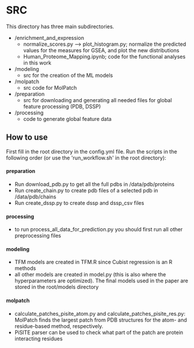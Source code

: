 # SRC

This directory has three main subdirectories.

* /enrichment_and_expression
  * normalize_scores.py --> plot_histogram.py; normalize the predicted values for the measures for GSEA, and plot the new distributions
  * Human_Proteome_Mapping.ipynb; code for the functional analyses in this work
* /modeling
  * src for the creation of the ML models
* /molpatch
  * src code for MolPatch
* /preparation
  * src for downloading and generating all needed files for global feature processing (PDB, DSSP)
* /processing
  * code to generate global feature data

## How to use

First fill in the root directory in the config.yml file. Run the scripts in the following order (or use the 'run_workflow.sh' in the root directory):

#### preparation

* Run download_pdb.py to get all the full pdbs in /data/pdb/proteins
* Run create_chain.py to create pdb files of a selected pdb in /data/pdb/chains
* Run create_dssp.py to create dssp and dssp_csv files

#### processing

* to run process_all_data_for_prediction.py you should first run all other preprocessing files

#### modeling

* TFM models are created in TFM.R since Cubist regression is an R methods
* all other models are created in model.py (this is also where the hyperparameters are optimized). The final models used in the paper are stored in the root/models directory

#### molpatch

* calculate_patches_pisite_atom.py and calculate_patches_pisite_res.py: MolPatch finds the largest patch from PDB structures for the atom- and residue-based method, respectively.
* PiSITE parser can be used to check what part of the patch are protein interacting residues
